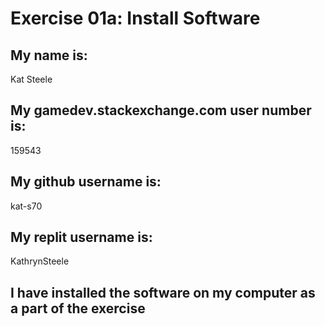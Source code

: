 
# Exercise 01a: Install Software

## My name is:
Kat Steele

## My gamedev.stackexchange.com user number is:
159543

## My github username is:
kat-s70

## My replit username is:
KathrynSteele

## I have installed the software on my computer as a part of the exercise
```
